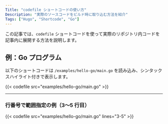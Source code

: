 ```yaml
---
Title: "codefile ショートコードの使い方"
Description: "実際のソースコードをビルド時に取り込む方法を紹介"
Tags: ["Hugo", "Shortcode", "Go"]
---
```


この記事では、`codefile` ショートコードを使って実際のリポジトリ内コードを記事内に展開する方法を説明します。

## 例：Go プログラム

以下のショートコードは `/examples/hello-go/main.go` を読み込み、シンタックスハイライト付きで表示します。

{{< codefile src="examples/hello-go/main.go" >}}

---

### 行番号で範囲指定の例（3〜5 行目）

{{< codefile src="examples/hello-go/main.go" lines="3-5" >}}
